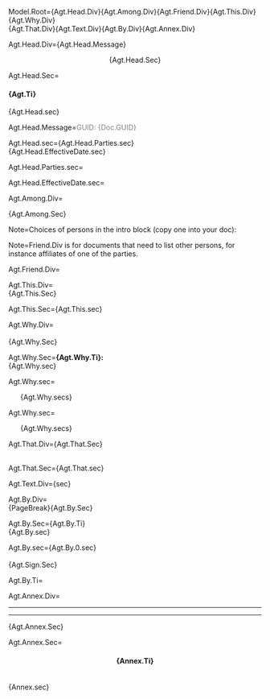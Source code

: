 Model.Root={Agt.Head.Div}{Agt.Among.Div}{Agt.Friend.Div}{Agt.This.Div}{Agt.Why.Div}<br>{Agt.That.Div}{Agt.Text.Div}{Agt.By.Div}{Agt.Annex.Div}

Agt.Head.Div={Agt.Head.Message}<center>{Agt.Head.Sec}</center>

Agt.Head.Sec=<h4>{Agt.Ti}</h4>{Agt.Head.sec}

Agt.Head.Message=<font color="grey">GUID: {Doc.GUID}</font>

Agt.Head.sec={Agt.Head.Parties.sec}<br>{Agt.Head.EffectiveDate.sec}

Agt.Head.Parties.sec=</i>

Agt.Head.EffectiveDate.sec=</i>

Agt.Among.Div=<ul type="none" style="padding-left: 0"><li>{Agt.Among.Sec}</li></ul>

Note=Choices of persons in the intro block (copy one into your doc):

Note=Friend.Div is for documents that need to list other persons, for instance affiliates of one of the parties. 

Agt.Friend.Div=</i>

Agt.This.Div=<br>{Agt.This.Sec}<br>

Agt.This.Sec={Agt.This.sec}

Agt.Why.Div=<br><br>{Agt.Why.Sec}

Agt.Why.Sec=<b>{Agt.Why.Ti}:</b><br>{Agt.Why.sec}

Agt.Why.sec=<ul type="none"><li>{Agt.Why.secs}</li></ul>

Agt.Why.sec=<ul type="none"><li>{Agt.Why.secs}</li></ul>

Agt.That.Div={Agt.That.Sec}<br><br>

Agt.That.Sec={Agt.That.sec}

Agt.Text.Div={sec}

Agt.By.Div=<br>{PageBreak}{Agt.By.Sec}<br>

Agt.By.Sec={Agt.By.Ti}<br>{Agt.By.sec}

Agt.By.sec={Agt.By.0.sec}<br><br>{Agt.Sign.Sec}


Agt.By.Ti=</i>

Agt.Annex.Div=<hr><hr>{Agt.Annex.Sec}

Agt.Annex.Sec=<center><h4>{Annex.Ti}</h4></center><br>{Annex.sec}